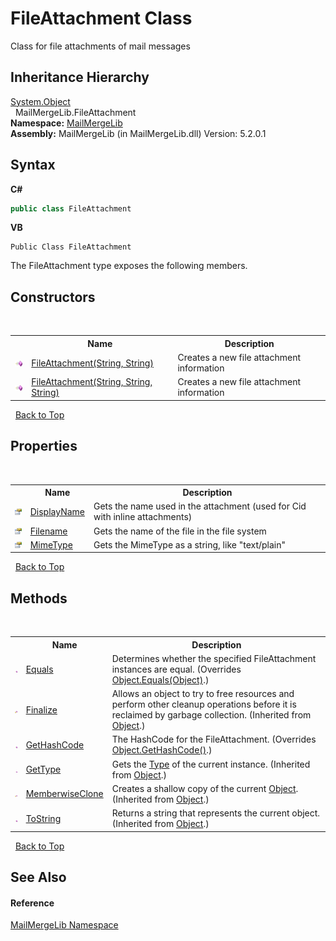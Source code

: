 # FileAttachment Class
 

Class for file attachments of mail messages


## Inheritance Hierarchy
<a href="http://msdn2.microsoft.com/en-us/library/e5kfa45b" target="_blank">System.Object</a><br />&nbsp;&nbsp;MailMergeLib.FileAttachment<br />
**Namespace:**&nbsp;<a href="31c6ebbe-d683-7561-7308-5a5ee1f76bf5">MailMergeLib</a><br />**Assembly:**&nbsp;MailMergeLib (in MailMergeLib.dll) Version: 5.2.0.1

## Syntax

**C#**<br />
``` C#
public class FileAttachment
```

**VB**<br />
``` VB
Public Class FileAttachment
```

The FileAttachment type exposes the following members.


## Constructors
&nbsp;<table><tr><th></th><th>Name</th><th>Description</th></tr><tr><td>![Public method](media/pubmethod.gif "Public method")</td><td><a href="f1a0812a-19c1-1ff2-7495-0dbdcb0fa373">FileAttachment(String, String)</a></td><td>
Creates a new file attachment information</td></tr><tr><td>![Public method](media/pubmethod.gif "Public method")</td><td><a href="6e2dd6d2-e98b-f848-fda2-82481ef520f0">FileAttachment(String, String, String)</a></td><td>
Creates a new file attachment information</td></tr></table>&nbsp;
<a href="#fileattachment-class">Back to Top</a>

## Properties
&nbsp;<table><tr><th></th><th>Name</th><th>Description</th></tr><tr><td>![Public property](media/pubproperty.gif "Public property")</td><td><a href="ff647314-5d6a-00b4-2c61-79a8a8524400">DisplayName</a></td><td>
Gets the name used in the attachment (used for Cid with inline attachments)</td></tr><tr><td>![Public property](media/pubproperty.gif "Public property")</td><td><a href="d815c34e-473d-d199-b05b-27cea9c3f477">Filename</a></td><td>
Gets the name of the file in the file system</td></tr><tr><td>![Public property](media/pubproperty.gif "Public property")</td><td><a href="d1fb78e6-32e5-460d-88f1-c0a4d707f3c2">MimeType</a></td><td>
Gets the MimeType as a string, like "text/plain"</td></tr></table>&nbsp;
<a href="#fileattachment-class">Back to Top</a>

## Methods
&nbsp;<table><tr><th></th><th>Name</th><th>Description</th></tr><tr><td>![Public method](media/pubmethod.gif "Public method")</td><td><a href="3aceb82a-76d1-9a87-c8d5-bd9d82837047">Equals</a></td><td>
Determines whether the specified FileAttachment instances are equal.
 (Overrides <a href="http://msdn2.microsoft.com/en-us/library/bsc2ak47" target="_blank">Object.Equals(Object)</a>.)</td></tr><tr><td>![Protected method](media/protmethod.gif "Protected method")</td><td><a href="http://msdn2.microsoft.com/en-us/library/4k87zsw7" target="_blank">Finalize</a></td><td>
Allows an object to try to free resources and perform other cleanup operations before it is reclaimed by garbage collection.
 (Inherited from <a href="http://msdn2.microsoft.com/en-us/library/e5kfa45b" target="_blank">Object</a>.)</td></tr><tr><td>![Public method](media/pubmethod.gif "Public method")</td><td><a href="1bdedd78-45f9-34d4-1c91-7908fea7ec35">GetHashCode</a></td><td>
The HashCode for the FileAttachment.
 (Overrides <a href="http://msdn2.microsoft.com/en-us/library/zdee4b3y" target="_blank">Object.GetHashCode()</a>.)</td></tr><tr><td>![Public method](media/pubmethod.gif "Public method")</td><td><a href="http://msdn2.microsoft.com/en-us/library/dfwy45w9" target="_blank">GetType</a></td><td>
Gets the <a href="http://msdn2.microsoft.com/en-us/library/42892f65" target="_blank">Type</a> of the current instance.
 (Inherited from <a href="http://msdn2.microsoft.com/en-us/library/e5kfa45b" target="_blank">Object</a>.)</td></tr><tr><td>![Protected method](media/protmethod.gif "Protected method")</td><td><a href="http://msdn2.microsoft.com/en-us/library/57ctke0a" target="_blank">MemberwiseClone</a></td><td>
Creates a shallow copy of the current <a href="http://msdn2.microsoft.com/en-us/library/e5kfa45b" target="_blank">Object</a>.
 (Inherited from <a href="http://msdn2.microsoft.com/en-us/library/e5kfa45b" target="_blank">Object</a>.)</td></tr><tr><td>![Public method](media/pubmethod.gif "Public method")</td><td><a href="http://msdn2.microsoft.com/en-us/library/7bxwbwt2" target="_blank">ToString</a></td><td>
Returns a string that represents the current object.
 (Inherited from <a href="http://msdn2.microsoft.com/en-us/library/e5kfa45b" target="_blank">Object</a>.)</td></tr></table>&nbsp;
<a href="#fileattachment-class">Back to Top</a>

## See Also


#### Reference
<a href="31c6ebbe-d683-7561-7308-5a5ee1f76bf5">MailMergeLib Namespace</a><br />